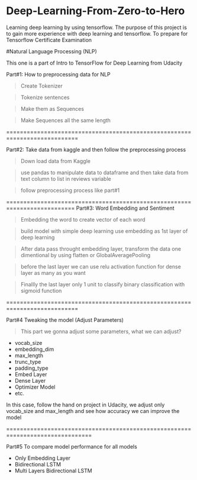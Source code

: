 # Deep-Learning-From-Zero-to-Hero
Learning deep learning by using tensorflow. The purpose of this project is to gain more experience with deep learning and tensorflow. To prepare for Tensorflow Certificate Examination

#Natural Language Processing (NLP)

This one is a part of Intro to TensorFlow for Deep Learning from Udacity

Part#1: How to preprocessing data for NLP

>Create Tokenizer

>Tokenize sentences

>Make them as Sequences

>Make Sequences all the same length

===========================================================================

Part#2: Take data from kaggle and then follow the preprocessing process 

>Down load data from Kaggle

>use pandas to manipulate data to dataframe and then take data from text column to list in reviews variable

>follow preprocessing process like part#1

==========================================================================
Part#3: Word Embedding and Sentiment 

>Embedding the word to create vector of each word 

>build model with simple deep learning use embedding as 1st layer of deep learning

>After data pass throught embedding layer, transform the data one dimentional by using flatten or GlobalAveragePooling

>before the last layer we can use relu activation function for dense layer as many as you want

>Finallly the last layer only 1 unit to classify binary  classification with sigmoid function

===========================================================================

Part#4 Tweaking the model (Adjust Parameters)

>This part we gonna adjust some parameters, what we can adjust?

  - vocab_size 
  - embedding_dim 
  - max_length 
  - trunc_type
  - padding_type
  - Embed Layer
  - Dense Layer
  - Optimizer Model
  - etc.
  
In this case, follow the hand on project in Udacity, we adjust only vocab_size and max_length and see how accuracy we can improve the model

===============================================================================

Part#5 To compare model performance for all models

  - Only Embedding Layer
  - Bidirectional LSTM
  - Multi Layers Bidirectional LSTM
